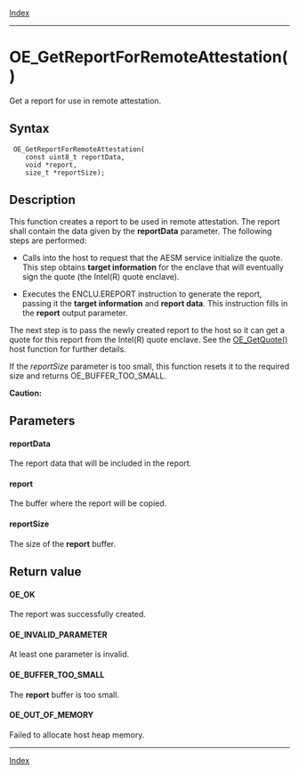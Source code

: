 [Index](index.md)

---
# OE_GetReportForRemoteAttestation()

Get a report for use in remote attestation.

## Syntax

     OE_GetReportForRemoteAttestation(
        const uint8_t reportData,
        void *report,
        size_t *reportSize);
## Description 

This function creates a report to be used in remote attestation. The report shall contain the data given by the **reportData** parameter. The following steps are performed:



- Calls into the host to request that the AESM service initialize the quote. This step obtains **target information** for the enclave that will eventually sign the quote (the Intel(R) quote enclave).

- Executes the ENCLU.EREPORT instruction to generate the report, passing it the **target information** and **report data**. This instruction fills in the **report** output parameter.

The next step is to pass the newly created report to the host so it can get a quote for this report from the Intel(R) quote enclave. See the [OE_GetQuote()](host_8h_a0d2e9102af51fc63e9895612310392f5_1a0d2e9102af51fc63e9895612310392f5.md) host function for further details.

If the *reportSize* parameter is too small, this function resets it to the required size and returns OE_BUFFER_TOO_SMALL.

 **Caution:**



## Parameters

#### reportData

The report data that will be included in the report.

#### report

The buffer where the report will be copied.

#### reportSize

The size of the **report** buffer.

## Return value

#### OE_OK

The report was successfully created.

#### OE_INVALID_PARAMETER

At least one parameter is invalid.

#### OE_BUFFER_TOO_SMALL

The **report** buffer is too small.

#### OE_OUT_OF_MEMORY

Failed to allocate host heap memory.

---
[Index](index.md)

